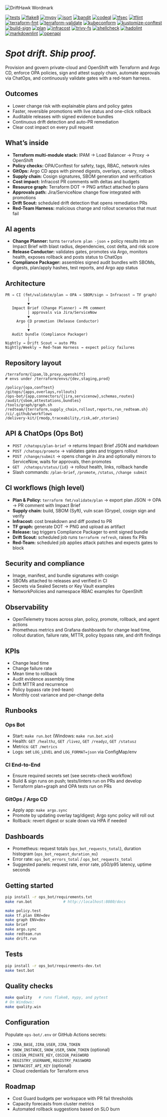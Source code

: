 ![DriftHawk Wordmark](dh_wordmark.png)
 
[![tests](https://github.com/aurelius-in/DriftHawk/actions/workflows/tests.yml/badge.svg)](https://github.com/aurelius-in/DriftHawk/actions/workflows/tests.yml)
[![flake8](https://github.com/aurelius-in/DriftHawk/actions/workflows/flake8.yml/badge.svg)](https://github.com/aurelius-in/DriftHawk/actions/workflows/flake8.yml)
[![mypy](https://github.com/aurelius-in/DriftHawk/actions/workflows/mypy.yml/badge.svg)](https://github.com/aurelius-in/DriftHawk/actions/workflows/mypy.yml)
[![isort](https://github.com/aurelius-in/DriftHawk/actions/workflows/isort.yml/badge.svg)](https://github.com/aurelius-in/DriftHawk/actions/workflows/isort.yml)
[![bandit](https://github.com/aurelius-in/DriftHawk/actions/workflows/bandit.yml/badge.svg)](https://github.com/aurelius-in/DriftHawk/actions/workflows/bandit.yml)
[![codeql](https://github.com/aurelius-in/DriftHawk/actions/workflows/codeql.yml/badge.svg)](https://github.com/aurelius-in/DriftHawk/actions/workflows/codeql.yml)
[![tfsec](https://github.com/aurelius-in/DriftHawk/actions/workflows/tfsec.yml/badge.svg)](https://github.com/aurelius-in/DriftHawk/actions/workflows/tfsec.yml)
[![tflint](https://github.com/aurelius-in/DriftHawk/actions/workflows/tflint.yml/badge.svg)](https://github.com/aurelius-in/DriftHawk/actions/workflows/tflint.yml)
[![terraform-fmt](https://github.com/aurelius-in/DriftHawk/actions/workflows/terraform-fmt.yml/badge.svg)](https://github.com/aurelius-in/DriftHawk/actions/workflows/terraform-fmt.yml)
[![terraform-validate](https://github.com/aurelius-in/DriftHawk/actions/workflows/terraform-validate.yml/badge.svg)](https://github.com/aurelius-in/DriftHawk/actions/workflows/terraform-validate.yml)
[![kubeconform](https://github.com/aurelius-in/DriftHawk/actions/workflows/kubeconform.yml/badge.svg)](https://github.com/aurelius-in/DriftHawk/actions/workflows/kubeconform.yml)
[![kustomize-conftest](https://github.com/aurelius-in/DriftHawk/actions/workflows/kustomize-conftest.yml/badge.svg)](https://github.com/aurelius-in/DriftHawk/actions/workflows/kustomize-conftest.yml)
[![build-sign](https://github.com/aurelius-in/DriftHawk/actions/workflows/build-sign.yml/badge.svg)](https://github.com/aurelius-in/DriftHawk/actions/workflows/build-sign.yml)
[![plan](https://github.com/aurelius-in/DriftHawk/actions/workflows/plan.yml/badge.svg)](https://github.com/aurelius-in/DriftHawk/actions/workflows/plan.yml)
[![infracost](https://github.com/aurelius-in/DriftHawk/actions/workflows/infracost.yml/badge.svg)](https://github.com/aurelius-in/DriftHawk/actions/workflows/infracost.yml)
[![trivy-fs](https://github.com/aurelius-in/DriftHawk/actions/workflows/trivy-fs.yml/badge.svg)](https://github.com/aurelius-in/DriftHawk/actions/workflows/trivy-fs.yml)
[![shellcheck](https://github.com/aurelius-in/DriftHawk/actions/workflows/shellcheck.yml/badge.svg)](https://github.com/aurelius-in/DriftHawk/actions/workflows/shellcheck.yml)
[![hadolint](https://github.com/aurelius-in/DriftHawk/actions/workflows/hadolint.yml/badge.svg)](https://github.com/aurelius-in/DriftHawk/actions/workflows/hadolint.yml)
[![markdownlint](https://github.com/aurelius-in/DriftHawk/actions/workflows/markdownlint.yml/badge.svg)](https://github.com/aurelius-in/DriftHawk/actions/workflows/markdownlint.yml)
[![openapi](https://github.com/aurelius-in/DriftHawk/actions/workflows/openapi.yml/badge.svg)](https://github.com/aurelius-in/DriftHawk/actions/workflows/openapi.yml)
# *Spot drift. Ship proof.*
Provision and govern private-cloud and OpenShift with Terraform and Argo CD, enforce OPA policies, sign and attest supply chain, automate approvals via ChatOps, and continuously validate gates with a red-team harness.

## Outcomes

* Lower change risk with explainable plans and policy gates
* Faster, reversible promotions with live status and one-click rollback
* Auditable releases with signed evidence bundles
* Continuous drift detection and auto-PR remediation
* Clear cost impact on every pull request

## What’s inside

* **Terraform multi-module stack:** IPAM → Load Balancer → Proxy → OpenShift
* **Policy checks:** OPA/Conftest for safety, tags, RBAC, network rules
* **GitOps:** Argo CD apps with pinned digests, overlays, canary, rollback
* **Supply chain:** Cosign signatures, SBOM generation and verification
* **Cost impact:** Infracost PR comments with deltas and budgets
* **Resource graph:** Terraform DOT → PNG artifact attached to plans
* **Approvals path:** Jira/ServiceNow change flow integrated with promotions
* **Drift Scout:** scheduled drift detection that opens remediation PRs
* **Red-Team Harness:** malicious change and rollout scenarios that must fail

## AI agents

* **Change Planner:** turns `terraform plan -json` + policy results into an Impact Brief with blast radius, dependencies, cost delta, and risk score
* **Release Conductor:** validates gates, promotes via Argo, monitors health, exposes rollback and posts status to ChatOps
* **Compliance Packager:** assembles signed audit bundles with SBOMs, digests, plan/apply hashes, test reports, and Argo app status

## Architecture

```
PR → CI (fmt/validate/plan → OPA → SBOM/sign → Infracost → TF graph)
          │
          ▼
   Impact Brief (Change Planner) → PR comment
          │ approvals via Jira/ServiceNow
          ▼
     Argo CD promotion (Release Conductor)
          │
          ▼
   Audit bundle (Compliance Packager)
          │
Nightly → Drift Scout → auto PRs
Nightly/Weekly → Red-Team Harness → expect policy failures
```

## Repository layout

```
/terraform/{ipam,lb,proxy,openshift}
# envs under /terraform/envs/{dev,staging,prod}

/policy/{opa,conftest}
/gitops/{apps,overlays,rollouts}
/ops-bot/{app,connectors/{jira,servicenow},schemas,routes}
/audit/{sbom,attestations,bundles}
/tools/graph/graph.sh
/redteam/{terraform,supply_chain,rollout,reports,run_redteam.sh}
/ci/.github/workflows
/delivery-kit/{rmodp,traceability,risk,adr,stories}
```

## API & ChatOps (Ops Bot)

* `POST /chatops/plan-brief` → returns Impact Brief JSON and markdown
* `POST /chatops/promote` → validates gates and triggers rollout
* `POST /change/submit` → opens change in Jira and optionally mirrors to ServiceNow, waits for approvals, then promotes
* `GET  /chatops/status/{id}` → rollout health, links, rollback handle
* Slash commands: `/plan-brief`, `/promote`, `/status`, `/change submit`

## CI workflows (high level)

* **Plan & Policy:** `terraform fmt/validate/plan` → export plan JSON → OPA → PR comment with Impact Brief
* **Supply chain:** build, SBOM (Syft), vuln scan (Grype), cosign sign and verify
* **Infracost:** cost breakdown and diff posted to PR
* **TF graph:** generate DOT → PNG and upload as artifact
* **Release:** tag triggers Compliance Packager to emit signed bundle
* **Drift Scout:** scheduled job runs `terraform refresh`, raises fix PRs
* **Red-Team:** scheduled job applies attack patches and expects gates to block

## Security and compliance

* Image, manifest, and bundle signatures with cosign
* SBOMs attached to releases and verified in CI
* Secrets via Sealed Secrets or Key Vault examples
* NetworkPolicies and namespace RBAC examples for OpenShift

## Observability

* OpenTelemetry traces across plan, policy, promote, rollback, and agent actions
* Prometheus metrics and Grafana dashboards for change lead time, rollout duration, failure rate, MTTR, policy bypass rate, and drift findings

## KPIs

* Change lead time
* Change failure rate
* Mean time to rollback
* Audit evidence assembly time
* Drift MTTR and recurrence
* Policy bypass rate (red-team)
* Monthly cost variance and per-change delta

## Runbooks

### Ops Bot
- Start: `make run.bot` (Windows: `make run.bot.win`)
- Health: `GET /healthz`, `GET /livez`, `GET /readyz`, `GET /statusz`
- Metrics: `GET /metrics`
- Logs: set `LOG_LEVEL` and `LOG_FORMAT=json` via ConfigMap/env

### CI End-to-End
- Ensure required secrets set (see secrets-check workflow)
- Build & sign runs on push; tests/linters run on PRs and develop
- Terraform plan+graph and OPA tests run on PRs

### GitOps / Argo CD
- Apply app: `make argo.sync`
- Promote by updating overlay tag/digest; Argo sync policy will roll out
- Rollback: revert digest or scale down via HPA if needed

## Dashboards

- Prometheus: request totals (`ops_bot_requests_total`), duration histogram (`ops_bot_request_duration_ms`)
- Error rate: `ops_bot_errors_total` / `ops_bot_requests_total`
- Suggested panels: request rate, error rate, p50/p95 latency, uptime seconds

## Getting started

```bash
pip install -r ops_bot/requirements.txt
make run.bot              # http://localhost:8080/docs

make policy.test
make tf.plan ENV=dev
make graph ENV=dev
make brief               
make argo.sync           
make redteam.run         
make drift.run           
```

## Tests

```bash
pip install -r ops_bot/requirements-dev.txt
make test.bot
```

## Quality checks

```bash
make quality   # runs flake8, mypy, and pytest
# On Windows:
make quality.win
```

## Configuration

Populate `ops-bot/.env` or GitHub Actions secrets:

* `JIRA_BASE`, `JIRA_USER`, `JIRA_TOKEN`
* `SNOW_INSTANCE`, `SNOW_USER`, `SNOW_TOKEN` (optional)
* `COSIGN_PRIVATE_KEY`, `COSIGN_PASSWORD`
* `REGISTRY_USERNAME`, `REGISTRY_PASSWORD`
* `INFRACOST_API_KEY` (optional)
* Cloud credentials for Terraform envs

## Roadmap

* Cost Guard budgets per workspace with PR fail thresholds
* Capacity forecasts from cluster metrics
* Automated rollback suggestions based on SLO burn

